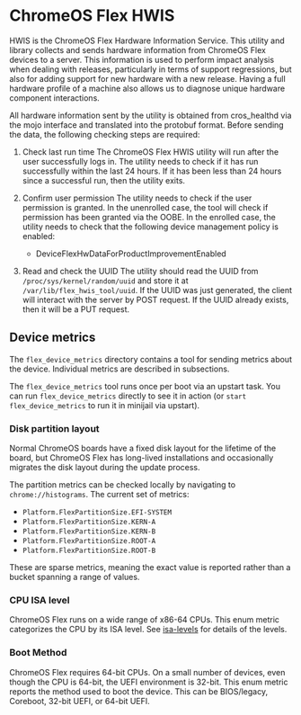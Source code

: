 # ChromeOS Flex HWIS

HWIS is the ChromeOS Flex Hardware Information Service. This utility and
library collects and sends hardware information from ChromeOS Flex devices
to a server. This information is used to perform impact analysis when
dealing with releases, particularly in terms of support regressions, but
also for adding support for new hardware with a new release. Having a full
hardware profile of a machine also allows us to diagnose unique hardware
component interactions.

All hardware information sent by the utility is obtained from cros_healthd
via the mojo interface and translated into the protobuf format. Before
sending the data, the following checking steps are required:

1.  Check last run time
    The ChromeOS Flex HWIS utility will run after the user successfully
    logs in. The utility needs to check if it has run successfully within
    the last 24 hours. If it has been less than 24 hours since a successful
    run, then the utility exits.

2.  Confirm user permission
    The utility needs to check if the user permission is granted. In the
    unenrolled case, the tool will check if permission has been granted
    via the OOBE. In the enrolled case, the utility needs to check that
    the following device management policy is enabled:
    * DeviceFlexHwDataForProductImprovementEnabled

3.  Read and check the UUID
    The utility should read the UUID from `/proc/sys/kernel/random/uuid`
    and store it at `/var/lib/flex_hwis_tool/uuid`. If the UUID was just
    generated, the client will interact with the server by POST request.
    If the UUID already exists, then it will be a PUT request.

## Device metrics

The `flex_device_metrics` directory contains a tool for sending metrics
about the device. Individual metrics are described in subsections.

The `flex_device_metrics` tool runs once per boot via an upstart
task. You can run `flex_device_metrics` directly to see it in action (or
`start flex_device_metrics` to run it in minijail via upstart).

### Disk partition layout

Normal ChromeOS boards have a fixed disk layout for the lifetime of the
board, but ChromeOS Flex has long-lived installations and occasionally
migrates the disk layout during the update process.

The partition metrics can be checked locally by navigating to
`chrome://histograms`. The current set of metrics:
* `Platform.FlexPartitionSize.EFI-SYSTEM`
* `Platform.FlexPartitionSize.KERN-A`
* `Platform.FlexPartitionSize.KERN-B`
* `Platform.FlexPartitionSize.ROOT-A`
* `Platform.FlexPartitionSize.ROOT-B`

These are sparse metrics, meaning the exact value is reported rather
than a bucket spanning a range of values.

### CPU ISA level

ChromeOS Flex runs on a wide range of x86-64 CPUs. This enum metric
categorizes the CPU by its ISA level. See [isa-levels] for details of
the levels.

[isa-levels]: https://en.wikipedia.org/wiki/X86-64#Microarchitecture_levels

### Boot Method

ChromeOS Flex requires 64-bit CPUs. On a small number of devices,
even though the CPU is 64-bit, the UEFI environment is 32-bit.
This enum metric reports the method used to boot the device. This can be
BIOS/legacy, Coreboot, 32-bit UEFI, or 64-bit UEFI.
